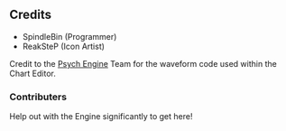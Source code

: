 ## Credits
- SpindleBin (Programmer)
- ReakSteP (Icon Artist)

Credit to the [Psych Engine](https://github.com/ShadowMario/FNF-PsychEngine) Team for the waveform code used within the Chart Editor.

### Contributers
Help out with the Engine significantly to get here!